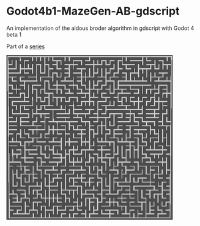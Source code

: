 # Godot4b1-MazeGen-AB-gdscript
An implementation of the aldous broder algorithm in gdscript with Godot 4 beta 1

Part of a [series](https://github.com/randompast/Godot-maze-gen-migration-from-Unity-C-Sharp)

![maze.png](maze.png)
